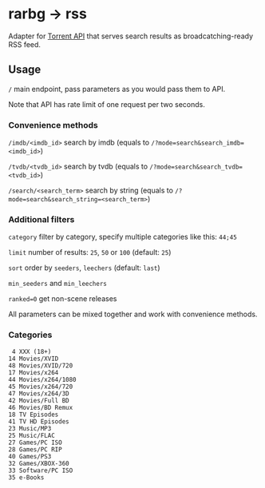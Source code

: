 # rarbg → rss

Adapter for [Torrent API](https://torrentapi.org/apidocs_v2.txt) that serves search results as broadcatching-ready RSS feed.

## Usage

`/` main endpoint, pass parameters as you would pass them to API. 

Note that API has rate limit of one request per two seconds.

### Convenience methods

`/imdb/<imdb_id>` search by imdb (equals to `/?mode=search&search_imdb=<imdb_id>`)

`/tvdb/<tvdb_id>` search by tvdb (equals to `/?mode=search&search_tvdb=<tvdb_id>`)

`/search/<search_term>` search by string (equals to `/?mode=search&search_string=<search_term>`)

### Additional filters

`category` filter by category, specify multiple categories like this:  `44;45`

`limit` number of results: `25`, `50` or `100` (default: `25`)

`sort` order by `seeders`, `leechers` (default: `last`)

`min_seeders` and `min_leechers`

`ranked=0` get non-scene releases

All parameters can be mixed together and work with convenience methods.

### Categories

```
 4 XXX (18+)
14 Movies/XVID
48 Movies/XVID/720
17 Movies/x264
44 Movies/x264/1080
45 Movies/x264/720
47 Movies/x264/3D
42 Movies/Full BD
46 Movies/BD Remux
18 TV Episodes
41 TV HD Episodes
23 Music/MP3
25 Music/FLAC
27 Games/PC ISO
28 Games/PC RIP
40 Games/PS3
32 Games/XBOX-360
33 Software/PC ISO
35 e-Books
```
